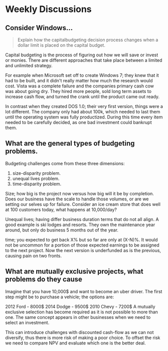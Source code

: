# Weekly Discussions

## Consider Windows...

> Explain how the capitalbudgeting decision process changes when a dollar limit is placed on the capital budget.

Capital budgeting is the process of figuring out how we will save or invest or monies. There are different approaches that take place between a limited and unlimited strategy.

For example when Microsoft set off to create Windows 7; they knew that it had to be built, and it didn't really matter how much the research would cost. Vista was a complete failure and the companies primary cash cow was about going dry. They hired more people, sold long term assets to increase cash flow, and turned the crank until the product came out ready.

In contrast when they created DOS 1.0; their very first version, things were a lot different. The company only had about 100k, which needed to last them until the operating system was fully productized. During this time every item needed to be carefully decided, as one bad investment could bankrupt them.

## What are the general types of budgeting problems.

Budgeting challenges come from these three dimensions:

1. size-disparity problem.
2. unequal lives problem.
3. time-disparity problem.

Size; how big is the project now versus how big will it be by completion. Does our business have the scale to handle those volumes, or are we setting our selves up for failure. Consider an ice cream store that does well at 100 customers today, what happens at 10,000/day?

Unequal lives; having differ business duration terms that do not all align. A good example is ski lodges and resorts. They own the maintenance year around, but only do business 5 months out of the year.

time; you expected to get back X% but so far are only at (X-N)%. It would not be uncommon for a portion of those expected earnings to be assigned to the next project. Now the next version is underfunded as is the previous, causing pain on two fronts.

## What are mutually exclusive projects, what problems do they cause

Imagine that you have 10,000$ and want to become an uber driver. The first step might be to purchase a vehicle; the options are:

2012 Ford - 8000$
2014 Dodge - 9500$
2010 Chevy - 7200$
A mutually exclusive selection has become required as it is not possible to more than one. The same concept appears in other businesses when we need to select an investment.

This can introduce challenges with discounted cash-flow as we can not diversify, thus there is more risk of making a poor choice. To offset the risk we need to compare NPV and evaluate which one is the better deal. 

